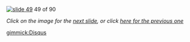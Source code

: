 [![slide 49](https://dl.dropboxusercontent.com/u/2977490/presentations/cookbook/img49.jpg)](50.md)
49 of 90

_Click on the image for the [next slide](50.md), or click [here for the previous one](48.md)_

[gimmick:Disqus](theodox-github)